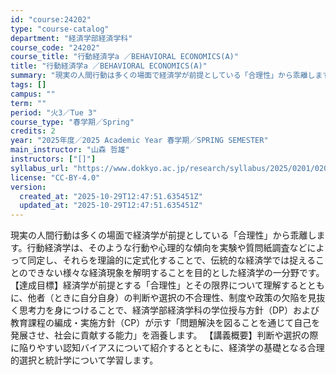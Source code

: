 ```yaml
---
id: "course:24202"
type: "course-catalog"
department: "経済学部経済学科"
course_code: "24202"
course_title: "行動経済学a ／BEHAVIORAL ECONOMICS(A)"
title: "行動経済学a ／BEHAVIORAL ECONOMICS(A)"
summary: "現実の人間行動は多くの場面で経済学が前提としている「合理性」から乖離します。行動経済学は、そのような行動や心理的な傾向を実験や質問紙調査などによって同定し、それらを理論的に定式化することで、伝統的な経済学では捉えることのできない様々な経済現…"
tags: []
campus: ""
term: ""
period: "火3／Tue 3"
course_type: "春学期／Spring"
credits: 2
year: "2025年度／2025 Academic Year 春学期／SPRING SEMESTER"
main_instructor: "山森 哲雄"
instructors: ["[]"]
syllabus_url: "https://www.dokkyo.ac.jp/research/syllabus/2025/0201/0201_24202_ja_JP.html"
license: "CC-BY-4.0"
version:
  created_at: "2025-10-29T12:47:51.635451Z"
  updated_at: "2025-10-29T12:47:51.635451Z"
---
```

現実の人間行動は多くの場面で経済学が前提としている「合理性」から乖離します。行動経済学は、そのような行動や心理的な傾向を実験や質問紙調査などによって同定し、それらを理論的に定式化することで、伝統的な経済学では捉えることのできない様々な経済現象を解明することを目的とした経済学の一分野です。 【達成目標】経済学が前提とする「合理性」とその限界について理解するとともに、他者（ときに自分自身）の判断や選択の不合理性、制度や政策の欠陥を見抜く思考力を身につけることで、経済学部経済学科の学位授与方針（DP）および教育課程の編成・実施方針（CP）が示す「問題解決を図ることを通じて自己を発展させ、社会に貢献する能力」を涵養します。 【講義概要】判断や選択の際に陥りやすい認知バイアスについて紹介するとともに、経済学の基礎となる合理的選択と統計学について学習します。
